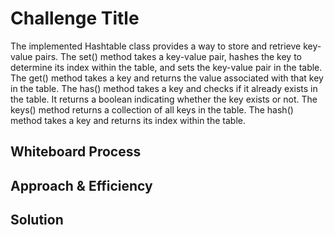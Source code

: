 # Challenge Title
<!-- Description of the challenge -->
The implemented Hashtable class provides a way to store and retrieve key-value pairs.
The set() method takes a key-value pair, hashes the key to determine its index within the table, and sets the key-value pair in the table.
The get() method takes a key and returns the value associated with that key in the table.
The has() method takes a key and checks if it already exists in the table. It returns a boolean indicating whether the key exists or not.
The keys() method returns a collection of all keys in the table.
The hash() method takes a key and returns its index within the table.
## Whiteboard Process
<!-- Embedded whiteboard image -->

## Approach & Efficiency
<!-- What approach did you take? Why? What is the Big O space/time for this approach? -->

## Solution
<!-- Show how to run your code, and examples of it in action -->
